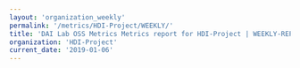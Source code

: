 ```yaml
---
layout: 'organization_weekly'
permalink: '/metrics/HDI-Project/WEEKLY/'
title: 'DAI Lab OSS Metrics Metrics report for HDI-Project | WEEKLY-REPORT-2019-01-06'
organization: 'HDI-Project'
current_date: '2019-01-06'
---
```

